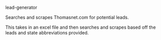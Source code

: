 lead-generator

Searches and scrapes Thomasnet.com for potential leads.

This takes in an excel file and then searches and scrapes based off 
the leads and state abbreviations provided.
